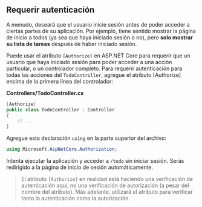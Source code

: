 ## Requerir autenticación

A menudo, deseará que el usuario inicie sesión antes de poder acceder a ciertas partes de su aplicación. Por ejemplo, tiene sentido mostrar la página de inicio a todos (ya sea que haya iniciado sesión o no), pero **solo mostrar su lista de tareas** después de haber iniciado sesión.

Puede usar el atributo `[Authorize]` en ASP.NET Core para requerir que un usuario que haya iniciado sesión para poder acceder a una acción particular, o un controlador completo. Para requerir autenticación para todas las acciones del `TodoController`, agregue el atributo [Authorize] encima de la primera línea del controlador:

**Controllers/TodoController.cs**

```csharp
[Authorize]
public class TodoController : Controller
{
    // ...
}
```
Agregue esta declaración `using` en la parte superior del archivo:

```csharp
using Microsoft.AspNetCore.Authorization;
```

Intenta ejecutar la aplicación y acceder a `/todo` sin iniciar sesión. Serás redirigido a la página de inicio de sesión automáticamente.

> El atributo `[Authorize]` en realidad está haciendo una verificación de autenticación aquí, no una verificación de autorización (a pesar del nombre del atributo). Más adelante, utilizará el atributo para verificar tanto la autenticación como la autorización.